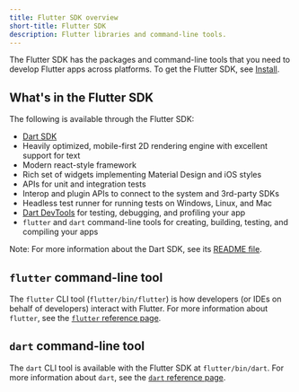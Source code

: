 ```yaml
---
title: Flutter SDK overview
short-title: Flutter SDK
description: Flutter libraries and command-line tools.
---
```


The Flutter SDK has the packages and command-line tools that you need to develop
Flutter apps across platforms. To get the Flutter SDK, see [Install][].

## What's in the Flutter SDK

The following is available through the Flutter SDK:

* [Dart SDK][]
* Heavily optimized, mobile-first 2D rendering engine with
  excellent support for text
* Modern react-style framework
* Rich set of widgets implementing Material Design and iOS styles
* APIs for unit and integration tests
* Interop and plugin APIs to connect to the system and 3rd-party SDKs
* Headless test runner for running tests on Windows, Linux, and Mac
* [Dart DevTools][] for testing, debugging, and profiling your app
* `flutter` and `dart` command-line tools for creating, building, testing,
  and compiling your apps

Note: For more information about the Dart SDK, see its
[README file][].

## `flutter` command-line tool

The `flutter` CLI tool (`flutter/bin/flutter`) is how developers (or IDEs on behalf of developers) interact with Flutter.
For more information about `flutter`, see the [`flutter` reference page][].

## `dart` command-line tool

The `dart` CLI tool is available with the Flutter SDK at `flutter/bin/dart`.
For more information about `dart`, see the [`dart` reference page][].

[Dart DevTools]: /docs/development/tools/devtools
[Dart SDK]: {{site.dart-site}}/tools/sdk
[`dart` reference page]: {{site.dart-site}}/tools/dart-tool
[`flutter` reference page]: /docs/reference/flutter-cli
[Install]: /docs/get-started/install
[README file]: {{site.github}}/flutter/flutter/blob/master/README.md
